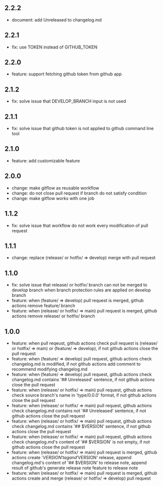 ## 2.2.2

- document: add Unreleased to changelog.md

## 2.2.1

- fix: use TOKEN instead of GITHUB_TOKEN

## 2.2.0

- feature: support fetching github token from github app

## 2.1.2

- fix: solve issue that DEVELOP_BRANCH input is not used

## 2.1.1

- fix: solve issue that github token is not applied to github command line tool

## 2.1.0

- feature: add customizable feature

## 2.0.0

- change: make gitflow as reusable workflow
- change: do not close pull request if branch do not satisfy condition
- change: make gitflow works with one job

## 1.1.2

- fix: solve issue that workflow do not work every modification of pull request

## 1.1.1

- change: replace (release/ or hotfix/ => develop) merge with pull request

## 1.1.0

- fix: solve issue that release/ or hotfix/ branch can not be merged to develop branch when branch protection rules are applied on develop branch
- feature: when (feature/ => develop) pull request is merged, github actions remove feature/ branch
- feature: when (release/ or hotfix/ => main) pull request is merged, github actions remove release/ or hotfix/ branch

## 1.0.0

- feature: when pull reqeust, github actions check pull request is (release/ or hotfix/ => main) or (feature/ => develop), if not github actions close the pull request
- feature: when (feature/ => develop) pull request, github actions check changelog.md is modified, if not github actions add comment to recommend modifying changelog.md
- feature: when (feature/ => develop) pull request, github actions check changelog.md contains '## Unreleased' sentence, if not github actions close the pull request
- feature: when (release/ or hotfix/ => main) pull request, github actions check source branch's name in 'type/0.0.0' format, if not github actions close the pull request
- feature: when (release/ or hotfix/ => main) pull request, github actions check changelog.md contains not '## Unreleased' sentence, if not github actions close the pull request
- feature: when (release/ or hotfix/ => main) pull request, github actions check changelog.md contains '## $VERSION' sentence, if not github actions close the pull request
- feature: when (release/ or hotfix/ => main) pull request, github actions check changelog.md's content of '## $VERSION' is not empty, if not github actions close the pull request
- feature: when (release/ or hotfix/ => main) pull request is merged, github actions create '$VERSION' tag and '$VERSION' release, append changelog.md's content of '## $VERSION' to release note, append result of github's generate release note feature to release note
- feature: when (release/ or hotfix/ => main) pull request is merged, github actions create and merge (release/ or hotfix/ => develop) pull request
